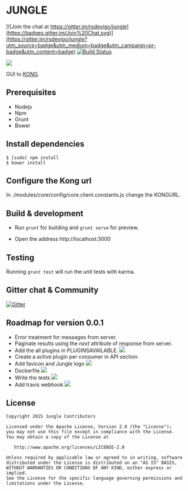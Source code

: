 # JUNGLE

[![Join the chat at https://gitter.im/rsdevigo/jungle](https://badges.gitter.im/Join%20Chat.svg)](https://gitter.im/rsdevigo/jungle?utm_source=badge&utm_medium=badge&utm_campaign=pr-badge&utm_content=badge)
[![Build Status](https://travis-ci.org/rsdevigo/jungle.svg?branch=master)](https://travis-ci.org/rsdevigo/jungle)

![](https://i.imgur.com/MuFFweF.png)

GUI to [KONG](http://getkong.org).

## Prerequisites
- Nodejs
- Npm
- Grunt
- Bower

## Install dependencies
```
$ [sudo] npm install
$ bower install
```

## Configure the Kong url
In ./modules/core/config/core.client.constants.js change the KONGURL.

## Build & development

- Run `grunt` for building and `grunt serve` for preview.

- Open the address http://localhost:3000

## Testing

Running `grunt test` will run the unit tests with karma.

## Gitter chat & Community

[![Gitter](https://badges.gitter.im/Join%20Chat.svg)](https://gitter.im/rsdevigo/jungle?utm_source=badge&utm_medium=badge&utm_campaign=pr-badge)

## Roadmap for version 0.0.1

- Error treatment for messages from server. 
- Paginate results using the *next* attribute of response from server.
- Add the all plugins in PLUGINSAVAILABLE. ![](http://cmsresources.windowsphone.com/windowsphone/lv-LV/How-to/wp7/inline/office-icon-done.png)
- Create a active plugin per consumer in API section.
- Add favicon and Jungle logo ![](http://cmsresources.windowsphone.com/windowsphone/lv-LV/How-to/wp7/inline/office-icon-done.png)
- Dockerfile ![](http://cmsresources.windowsphone.com/windowsphone/lv-LV/How-to/wp7/inline/office-icon-done.png)
- Write the tests ![](http://cmsresources.windowsphone.com/windowsphone/lv-LV/How-to/wp7/inline/office-icon-done.png)
- Add travis webhook ![](http://cmsresources.windowsphone.com/windowsphone/lv-LV/How-to/wp7/inline/office-icon-done.png)


## License

```
Copyright 2015 Jungle Contributors

Licensed under the Apache License, Version 2.0 (the "License");
you may not use this file except in compliance with the License.
You may obtain a copy of the License at

   http://www.apache.org/licenses/LICENSE-2.0

Unless required by applicable law or agreed to in writing, software
distributed under the License is distributed on an "AS IS" BASIS,
WITHOUT WARRANTIES OR CONDITIONS OF ANY KIND, either express or implied.
See the License for the specific language governing permissions and
limitations under the License.
```
